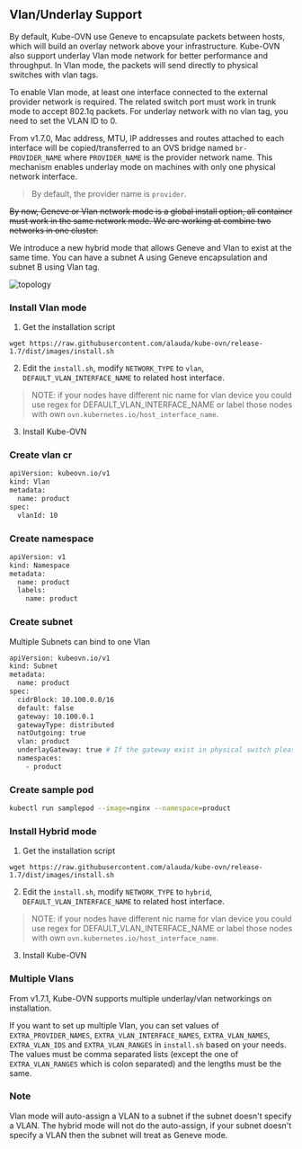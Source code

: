 ## Vlan/Underlay Support

By default, Kube-OVN use Geneve to encapsulate packets between hosts, which will build an overlay network above your infrastructure.
Kube-OVN also support underlay Vlan mode network for better performance and throughput.
In Vlan mode, the packets will send directly to physical switches with vlan tags.

To enable Vlan mode, at least one interface connected to the external provider network is required.
The related switch port must work in trunk mode to accept 802.1q packets. For underlay network with no vlan tag, you need
to set the VLAN ID to 0.

From v1.7.0, Mac address, MTU, IP addresses and routes attached to each interface will be copied/transferred to an OVS bridge named `br-PROVIDER_NAME` where `PROVIDER_NAME` is the provider network name.
This mechanism enables underlay mode on machines with only one physical network interface.

> By default, the provider name is `provider`.

~~By now, Geneve or Vlan network mode is a global install option, all container must work in the same network mode.
We are working at combine two networks in one cluster.~~

We introduce a new hybrid mode that allows Geneve and Vlan to exist at the same time.
You can have a subnet A using Geneve encapsulation and subnet B using Vlan tag.


![topology](vlan-topolgy.png "vlan network topology")

### Install Vlan mode

1. Get the installation script

`wget https://raw.githubusercontent.com/alauda/kube-ovn/release-1.7/dist/images/install.sh`

2. Edit the `install.sh`, modify `NETWORK_TYPE` to `vlan`, `DEFAULT_VLAN_INTERFACE_NAME` to related host interface.
> NOTE: if your nodes have different nic name for vlan device you could use regex for DEFAULT_VLAN_INTERFACE_NAME or label those nodes with
   own `ovn.kubernetes.io/host_interface_name`.

3. Install Kube-OVN

### Create vlan cr

```bash
apiVersion: kubeovn.io/v1
kind: Vlan
metadata:
  name: product
spec:
  vlanId: 10
```

### Create namespace
```bash
apiVersion: v1
kind: Namespace
metadata:
  name: product
  labels:
    name: product
```

### Create subnet

Multiple Subnets can bind to one Vlan

```bash
apiVersion: kubeovn.io/v1
kind: Subnet
metadata:
  name: product
spec:
  cidrBlock: 10.100.0.0/16
  default: false
  gateway: 10.100.0.1
  gatewayType: distributed
  natOutgoing: true
  vlan: product
  underlayGateway: true # If the gateway exist in physical switch please set underlayGateway to true, otherwise kube-ovn will create a virtual one
  namespaces:
    - product
```

### Create sample pod
```bash
kubectl run samplepod --image=nginx --namespace=product
```


### Install Hybrid mode

1. Get the installation script

`wget https://raw.githubusercontent.com/alauda/kube-ovn/release-1.7/dist/images/install.sh`

2. Edit the `install.sh`, modify `NETWORK_TYPE` to `hybrid`, `DEFAULT_VLAN_INTERFACE_NAME` to related host interface.
> NOTE: if your nodes have different nic name for vlan device you could use regex for DEFAULT_VLAN_INTERFACE_NAME or label those nodes with
   own `ovn.kubernetes.io/host_interface_name`.

3. Install Kube-OVN

### Multiple Vlans

From v1.7.1, Kube-OVN supports multiple underlay/vlan networkings on installation.

If you want to set up multiple Vlan, you can set values of `EXTRA_PROVIDER_NAMES`, `EXTRA_VLAN_INTERFACE_NAMES`, `EXTRA_VLAN_NAMES`,
`EXTRA_VLAN_IDS` and `EXTRA_VLAN_RANGES` in `install.sh` based on your needs.
The values must be comma separated lists (except the one of `EXTRA_VLAN_RANGES` which is colon separated) and the lengths must be the same.

### Note
Vlan mode will auto-assign a VLAN to a subnet if the subnet doesn't specify a VLAN. 
The hybrid mode will not do the auto-assign, if your subnet doesn't specify a VLAN then the subnet will treat as Geneve mode.
